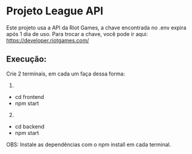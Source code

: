 # Projeto League API

Este projeto usa a API da Riot Games, a chave encontrada no .env expira após 1 dia de uso.
Para trocar a chave, você pode ir aqui: https://developer.riotgames.com/

## Execução:
Crie 2 terminais, em cada um faça dessa forma:

1) 
- cd frontend
- npm start

2)
- cd backend
- npm start

OBS: Instale as dependências com o npm install em cada terminal.
